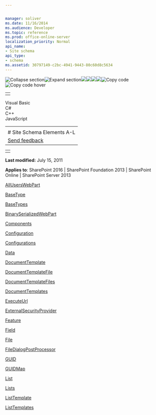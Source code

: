```yaml
---


manager: soliver
ms.date: 11/16/2014
ms.audience: Developer
ms.topic: reference
ms.prod: office-online-server
localization_priority: Normal
api_name:
- Site schema
api_type:
- schema
ms.assetid: 30797149-c2bc-4941-9443-80c60d8c5634
---
```


![Collapse
section](../icons/collapse_all.gif "Collapse section")![Expand
section](../icons/expand_all.gif "Expand section")![](../icons/collapse_all.gif)![](../icons/expand_all.gif)![](../icons/dropdown.gif)![](../icons/dropdownHover.gif)![Copy
code](../icons/copycode.gif "Copy code")![Copy code
hover](../icons/copycodeHighlight.gif "Copy code hover")
<table>
<tbody>
<tr class="odd">
<td align="left"></td>
</tr>
</tbody>
</table>

Visual Basic  
C\#  
C++  
JavaScript  

<table>
<tbody>
<tr class="odd">
<td align="left"><span id="runningHeaderText"></span></td>
</tr>
<tr class="even">
<td align="left"># Site Schema Elements A-L</td>
</tr>
<tr class="odd">
<td align="left"><span id="headfeedbackarea" class="feedbackhead"><a href="javascript:SubmitFeedback(&#39;docthis@Microsoft.com&#39;,&#39;&#39;,&#39;&#39;,&#39;&#39;,&#39;1.0.18082.1225&#39;,&#39;%0\dThank%20you%20for%20your%20feedback.%20The%20developer%20writing%20teams%20use%20your%20feedback%20to%20improve%20documentation.%20While%20we%20are%20reviewing%20your%20feedback,%20we%20may%20send%20you%20e-mail%20to%20ask%20for%20clarification%20or%20feedback%20on%20a%20solution.%20We%20do%20not%20use%20your%20e-mail%20address%20for%20any%20other%20purpose%20and%20we%20delete%20it%20after%20we%20finish%20our%20review.%0\AFor%20further%20information%20about%20the%20privacy%20policies%20of%20Microsoft,%20please%20see%20http://privacy.microsoft.com/en-us/default.aspx.%0\A%0\d&#39;,&#39;Customer%20feedback&#39;);">Send feedback</a></span></td>
</tr>
</tbody>
</table>

<table>
<colgroup>
<col width="100%" />
</colgroup>
<tbody>
<tr class="odd">
<td align="left"></td>
</tr>
</tbody>
</table>

**Last modified:** July 15, 2011

**Applies to**: SharePoint 2016 | SharePoint Foundation 2013 |
SharePoint Online | SharePoint Server 2013

[AllUsersWebPart](alluserswebpart-element-site.md)

[BaseType](basetype-element-site.md)

[BaseTypes](basetypes-element-site.md)

[BinarySerializedWebPart](binaryserializedwebpart-element-site.md)

[Components](components-element-site.md)

[Configuration](configuration-element-site.md)

[Configurations](configurations-element-site.md)

[Data](data-element-site.md)

[DocumentTemplate](documenttemplate-element-site.md)

[DocumentTemplateFile](documenttemplatefile-element-site.md)

[DocumentTemplateFiles](documenttemplatefiles-element-site.md)

[DocumentTemplates](documenttemplates-element-site.md)

[ExecuteUrl](executeurl-element-site.md)

[ExternalSecurityProvider](externalsecurityprovider-element-site.md)

[Feature](feature-element-site.md)

[Field](field-element-site.md)

[File](file-element.md)

[FileDialogPostProcessor](filedialogpostprocessor-element-site.md)

[GUID](guid-element-site.md)

[GUIDMap](guidmap-element-site.md)

[List](list-element-site.md)

[Lists](lists-element-site.md)

[ListTemplate](listtemplate-element-site.md)

[ListTemplates](listtemplates-element-site.md)








